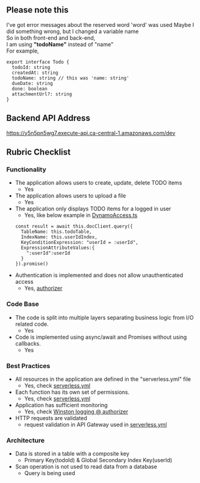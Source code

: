## Please note this
I've got error messages about the reserved word 'word' was used
Maybe I did something wrong, but I changed a variable name  
So in both front-end and back-end,  
I am using **"todoName"** instead of "name"  
For example, 
```
export interface Todo {
  todoId: string
  createdAt: string
  todoName: string // this was 'name: string'
  dueDate: string
  done: boolean
  attachmentUrl?: string
}
```

## Backend API Address
https://y5n5pn5wg7.execute-api.ca-central-1.amazonaws.com/dev  


## Rubric Checklist

### Functionality
- The application allows users to create, update, delete TODO items
    - Yes
- The application allows users to upload a file
    - Yes
- The application only displays TODO items for a logged in user
    - Yes, like below example in [DynamoAccess.ts](https://github.com/sijoonlee/udacity-cloud-developer/blob/master/c4-final-project-starter-code/backend/src/dataLayer/DynamoAccess.ts)
    ```
    const result = await this.docClient.query({
      TableName: this.todoTable,
      IndexName: this.userIdIndex,
      KeyConditionExpression: "userId = :userId",
      ExpressionAttributeValues:{
        ":userId":userId
      }
    }).promise()
    ```
- Authentication is implemented and does not allow unauthenticated access
    - Yes, [authorizer](https://github.com/sijoonlee/udacity-cloud-developer/blob/master/c4-final-project-starter-code/backend/src/lambda/auth/auth0Authorizer.ts)

### Code Base
- The code is split into multiple layers separating business logic from I/O related code.
    - Yes
- Code is implemented using async/await and Promises without using callbacks.
    - Yes

### Best Practices
- All resources in the application are defined in the "serverless.yml" file
    - Yes, check [serverless.yml](https://github.com/sijoonlee/udacity-cloud-developer/blob/master/c4-final-project-starter-code/backend/serverless.yml)
- Each function has its own set of permissions.
    - Yes, check [serverless.yml](https://github.com/sijoonlee/udacity-cloud-developer/blob/master/c4-final-project-starter-code/backend/serverless.yml)
- Application has sufficient monitoring
    - Yes, check [Winston logging @ authorizer](https://github.com/sijoonlee/udacity-cloud-developer/blob/master/c4-final-project-starter-code/backend/src/lambda/auth/auth0Authorizer.ts)
- HTTP requests are validated
    -  request validation in API Gateway used in [serverless.yml](https://github.com/sijoonlee/udacity-cloud-developer/blob/master/c4-final-project-starter-code/backend/serverless.yml)

### Architecture
- Data is stored in a table with a composite key
    - Primary Key(todoId) & Global Secondary Index Key(userId)
- Scan operation is not used to read data from a database
    - Query is being used